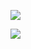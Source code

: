 <!-- GitHub Actions -->

[![](https://img.shields.io/github/workflow/status/dcantu96/technical-questions/CI?style=flat-square)](https://github.com/dcantu96/technical-questions/actions)

<!-- Codecov -->

[![](https://img.shields.io/codecov/c/gh/dcantu96/technical-questions?style=flat-square)](https://codecov.io/gh/dcantu96/technical-questions)
